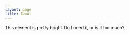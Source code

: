 ```yaml
---
layout: page
title: About
---
```

<p class="message">
This element is pretty bright. Do I need it, or is it too much?</p>
